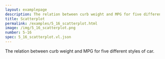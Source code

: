 ```yaml
---
layout: examplepage
description: The relation between curb weight and MPG for five different styles of car.
title: Scatterplot
permalink: /examples/5_16_scatterplot.html
image: /img/5_16_scatterplot.png
number: 5-16
spec: 5_16_scatterplot.vl.json
---
```

The relation between curb weight and MPG for five different styles of car.

